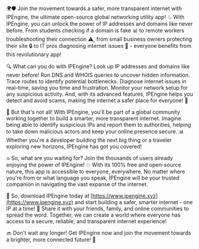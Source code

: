 🌍🛡️ Join the movement towards a safer, more transparent internet with IPEngine, the ultimate open-source global networking utility app! 💥 With IPEngine, you can unlock the power of IP addresses and domains like never before. From students checking if a domain is fake 📊 to remote workers troubleshooting their connection ⚠️, from small business owners protecting their site 🔒 to IT pros diagnosing internet issues 🤖 - everyone benefits from this revolutionary app!

🔍 What can you do with IPEngine? Look up IP addresses and domains like never before! Run DNS and WHOIS queries to uncover hidden information. Trace routes to identify potential bottlenecks. Diagnose internet issues in real-time, saving you time and frustration. Monitor your network setup for any suspicious activity. And, with its advanced features, IPEngine helps you detect and avoid scams, making the internet a safer place for everyone! 💪

🚀 But that's not all! With IPEngine, you'll be part of a global community working together to build a smarter, more transparent internet. Imagine being able to identify suspicious IPs and report them to authorities, helping to take down malicious actors and keep your online presence secure. 📊 Whether you're a developer building the next big thing or a traveler exploring new horizons, IPEngine has got you covered!

🔝 So, what are you waiting for? Join the thousands of users already enjoying the power of IPEngine! 💥 With its 100% free and open-source nature, this app is accessible to everyone, everywhere. No matter where you're from or what language you speak, IPEngine will be your trusted companion in navigating the vast expanse of the internet.

🌟 So, download IPEngine today at [https://www.ipengine.xyz](https://www.ipengine.xyz) and start building a safer, smarter internet - one IP at a time! 🚀 Share it with your friends, family, and online communities to spread the word. Together, we can create a world where everyone has access to a secure, reliable, and transparent internet experience!

🔜 Don't wait any longer! Get IPEngine now and join the movement towards a brighter, more connected future! 🌈